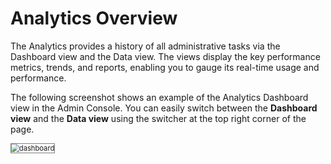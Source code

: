 # Analytics Overview

The Analytics provides a history of all administrative tasks via the Dashboard view and the Data view. The views display the key performance metrics, trends, and reports, enabling you to gauge its real-time usage and performance. 

The following screenshot shows an example of the Analytics Dashboard view in the Admin Console. You can easily switch between the **Dashboard view** and the **Data view** using the switcher at the top right corner of the page.

<img src="../images/dashboard.png" alt="dashboard" title="dashboard" style="border: 1px solid gray; zoom:80%;">
